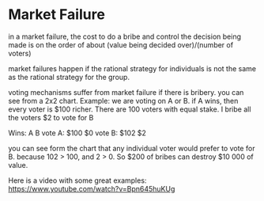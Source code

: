 Market Failure
========

in a market failure, the cost to do a bribe and control the decision being made is on the order of about (value being decided over)/(number of voters)

market failures happen if the rational strategy for individuals is not the same as the rational strategy for the group.

voting mechanisms suffer from market failure if there is bribery. you can see from a 2x2 chart.
Example: we are voting on A or B. if A wins, then every voter is $100 richer. There are 100 voters with equal stake.
I bribe all the voters $2 to vote for B

Wins: A B
vote A: $100 $0
vote B: $102 $2

you can see form the chart that any individual voter would prefer to vote for B. because 102 > 100, and 2 > 0.
So $200 of bribes can destroy $10 000 of value.


Here is a video with some great examples: https://www.youtube.com/watch?v=Bpn645huKUg
